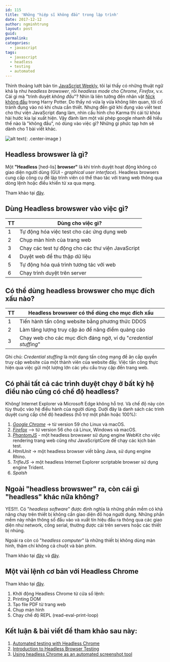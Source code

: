 ```yaml
---
id: 115
title: 'Những "hiệp sĩ không đầu" trong lập trình'
date: 2017-12-12
author: ngminhtrung
layout: post
guid: 
permalink: 
categories:
  - javascript
tags:
  - javascript
  - headless
  - testing
  - automated
---
```


Thỉnh thoảng lướt bản tin [JavaScript Weekly](http://javascriptweekly.com), tôi lại thấy có những thuật ngữ khá lạ như _headless browswer_, rồi _headless mode_ cho _Chrome_, _Firefox_, v.v. Cái gì mà "trình duyệt _không đầu_"? Nhìn là liên tưởng đến nhân vật [Nick không đầu](http://harrypotter.wikia.com/wiki/Nicholas_de_Mimsy-Porpington) trong Harry Potter. Do thấy nó vừa lạ vừa không liên quan, tôi cố tránh đụng vào nó khi chưa cần thiết. Nhưng đến giờ khi đụng vào viết test cho thư viện JavaScript đang làm, nhìn cấu hình cho Karma thì cái từ khóa hài hước kia lại xuất hiện. Vậy đành làm một vài phép google nhanh để hiểu thế nào là "không đầu", nó dùng vào việc gì? Những gì phức tạp hơn sẽ dành cho 1 bài viết khác. 

![alt text][nick]{: .center-image }

## Headless browswer là gì?

Một **"Headless** [hed-lis] **browser"** là khi trình duyệt hoạt động không có giao diện người dùng (GUI - _graphical user interface_). Headless browsers cung cấp công cụ để lập trình viên có thể thao tác với trang web thông qua dòng lệnh hoặc điều khiển từ xa qua mạng. 

Tham khảo tại [đây](https://en.wikipedia.org/wiki/Headless_browser).

## Dùng Headless browswer vào việc gì?

|TT | Dùng cho việc gì?|
|---|--------------------------------------------|
| 1 | Tự động hóa việc test cho các ứng dụng web |
| 2 | Chụp màn hình của trang web |
| 3 | Chạy các test tự động cho các thư viện JavaScript |
| 4 | Duyệt web để thu thập dữ liệu |
| 5 | Tự động hóa quá trình tương tác với web |
| 6 | Chạy trình duyệt trên server |

## Có thể dùng headless browswer cho mục đích xấu nào?

|TT | Headless browswer có thể dùng cho mục đích xấu|
|---|--------------------------------------------|
| 1 | Tiến hành tấn công website bằng phương thức DDOS  |
| 2 | Làm tăng lượng truy cập ảo để nâng điểm quảng cáo |
| 3 | Chạy web cho các mục đích đáng ngờ, ví dụ "_credential stuffing_"|

Ghi chú: _Credential stuffing_ là một dạng tấn công mạng để ăn cắp quyền truy cập website của một thành viên của website đấy. Việc tấn công thực hiện qua việc gửi một lượng lớn các yêu cầu truy cập đến trang web. 

## Có phải tất cả các trình duyệt chạy ở bất kỳ hệ điều nào cũng có chế độ headless?

Không! Internet Explorer và Microsoft Edge không hỗ trợ. Và chế độ này còn tùy thuộc vào hệ điều hành của người dùng. Dưới đây là danh sách các trình duyệt cung cấp chế độ headless (hỗ trợ một phần hoặc 100%):
1. [_Google Chrome_](https://developers.google.com/web/updates/2017/04/headless-chrome) -> từ version 59 cho Linux và macOS. 
2. [_Firefox_](https://developer.mozilla.org/en-US/Firefox/Headless_mode) --> từ version 56 cho cả Linux, Windows và macOS.
3. [_PhantomJS_](http://phantomjs.org/) - một headless browswer sử dụng engine WebKit cho việc rendering trang web cũng như JavaScriptCore để chạy các kịch bản test.
4. _HtmlUnit_ -> một headless browser viết bằng Java, sử dụng engine Rhino. 
5. _TrifleJS_ -> một headless Internet Explorer scriptable browser sử dụng engine Trident. 
6. _Spalsh_ 

## Ngoài "headless browswer" ra, còn cái gì "headless" khác nữa không?

YES!!!. Có "_headless software_" được định nghĩa là những phần mềm có khả năng chạy trên thiết bị không cần giao diện đồ họa người dụng. Những phần mềm này nhận thông số đầu vào và xuất tín hiệu đầu ra thông qua các giao diện như network, cổng serial, thường được cài trên servers hoặc các thiết bị nhúng.

Ngoài ra còn có "_headless computer_" là những thiết bị không dùng màn hình, thậm chí không cả chuột và bàn phím.

Tham khảo tại [đây](https://en.wikipedia.org/wiki/Headless_software) và [đây](https://en.wikipedia.org/wiki/Headless_computer).

## Một vài lệnh cơ bản với Headless Chrome

Tham khảo tại [đây](https://developers.google.com/web/updates/2017/04/headless-chrome).

 1. Khởi động Headless Chrome từ cửa sổ lệnh: 
 2. Printing DOM
 3. Tạo file PDF từ trang web
 4. Chụp màn hình
 5. Chạy chế độ REPL (read-eval-print-loop)

 ## Kết luận & bài viết để tham khảo sau này:

1. [Automated testing with Headless Chrome](https://developers.google.com/web/updates/2017/06/headless-karma-mocha-chai)
2. [Introduction to Headless Browser Testing](https://blog.logrocket.com/introduction-to-headless-browser-testing-44b82310b27c)
3. [Using headless Chrome as an automated screenshot tool](https://medium.com/@dschnr/using-headless-chrome-as-an-automated-screenshot-tool-4b07dffba79a)

[nick]: https://ngminhtrung.github.io/images/PostIMG/2017-12-12-Ky-su-khong-dau/Nearly_Headless_Nick_bust.jpg "Nick không đầu"